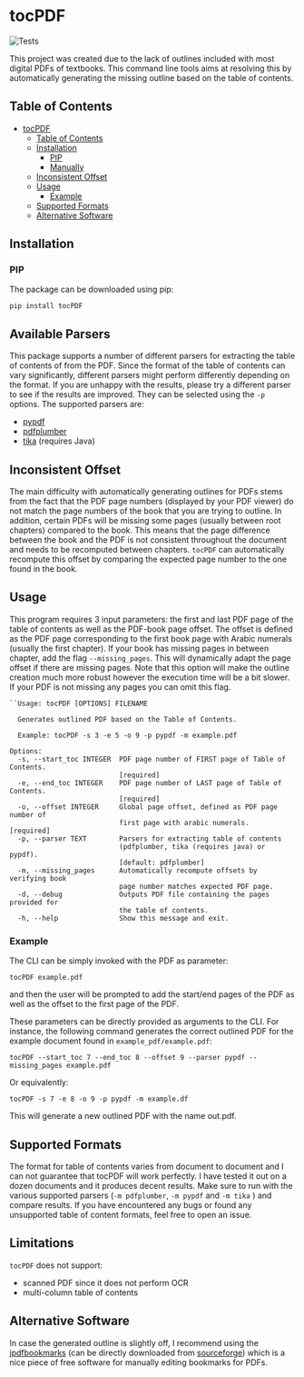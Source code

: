 # tocPDF

![Tests](https://github.com/kszenes/tocPDF/actions/workflows/python-app.yml/badge.svg)

This project was created due to the lack of outlines included with most digital PDFs of textbooks.
This command line tools aims at resolving this by automatically generating the missing outline based on the table of contents.

## Table of Contents
- [tocPDF](#tocpdf)
  - [Table of Contents](#table-of-contents)
  - [Installation](#installation)
    - [PIP](#pip)
    - [Manually](#manually)
  - [Inconsistent Offset](#inconsistent-offset)
  - [Usage](#usage)
    - [Example](#example)
  - [Supported Formats](#supported-formats)
  - [Alternative Software](#alternative-software)

## Installation

### PIP

The package can be downloaded using pip:

```shell
pip install tocPDF
```
## Available Parsers
This package supports a number of different parsers for extracting the table of contents of from the PDF. Since the format of the table of contents can vary significantly, different parsers might perform differently depending on the format. If you are unhappy with the results, please try a different parser to see if the results are improved. They can be selected using the `-p` options. The supported parsers are:
- [pypdf](https://github.com/py-pdf/pypdf)
- [pdfplumber](https://github.com/jsvine/pdfplumber)
- [tika](https://github.com/chrismattmann/tika-python) (requires Java)

## Inconsistent Offset
The main difficulty with automatically generating outlines for PDFs stems from the fact that the PDF page numbers (displayed by your PDF viewer) do not match the page numbers of the book that you are trying to outline. In addition, certain PDFs will be missing some pages (usually between root chapters) compared to the book. This means that the page difference between the book and the PDF is not consistent throughout the document and needs to be recomputed between chapters. `tocPDF` can automatically recompute this offset by comparing the expected page number to the one found in the book.


## Usage
This program requires 3 input parameters: the first and last PDF page of the table of contents as well as the PDF-book page offset. The offset is defined as the PDF page corresponding to the first book page with Arabic numerals (usually the first chapter). If your book has missing pages in between chapter, add the flag `--missing_pages`. This will dynamically adapt the page offset if there are missing pages. Note that this option will make the outline creation much more robust however the execution time will be a bit slower. If your PDF is not missing any pages you can omit this flag.

```text
``Usage: tocPDF [OPTIONS] FILENAME

  Generates outlined PDF based on the Table of Contents.

  Example: tocPDF -s 3 -e 5 -o 9 -p pypdf -m example.pdf

Options:
  -s, --start_toc INTEGER  PDF page number of FIRST page of Table of Contents.
                           [required]
  -e, --end_toc INTEGER    PDF page number of LAST page of Table of Contents.
                           [required]
  -o, --offset INTEGER     Global page offset, defined as PDF page number of
                           first page with arabic numerals.  [required]
  -p, --parser TEXT        Parsers for extracting table of contents
                           (pdfplumber, tika (requires java) or pypdf).
                           [default: pdfplumber]
  -m, --missing_pages      Automatically recompute offsets by verifying book
                           page number matches expected PDF page.
  -d, --debug              Outputs PDF file containing the pages provided for
                           the table of contents.
  -h, --help               Show this message and exit.
```


### Example
The CLI can be simply invoked with the PDF as parameter:
```shell
tocPDF example.pdf
```
and then the user will be prompted to add the start/end pages of the PDF as well as the offset to the first page of the PDF.

These parameters can be directly provided as arguments to the CLI. For instance, the following command generates the correct outlined PDF for the example document found in `example_pdf/example.pdf`:
```shell
tocPDF --start_toc 7 --end_toc 8 --offset 9 --parser pypdf --missing_pages example.pdf
```
Or equivalently:
```shell
tocPDF -s 7 -e 8 -o 9 -p pypdf -m example.df
```
This will generate a new outlined PDF with the name out.pdf.

## Supported Formats

The format for table of contents varies from document to document and I can not guarantee that tocPDF will work perfectly. I have tested it out on a dozen documents and it produces decent results. Make sure to run with the various supported parsers (`-m pdfplumber`, `-m pypdf` and `-m tika` ) and compare results. If you have encountered any bugs or found any unsupported table of content formats, feel free to open an issue.

## Limitations
`tocPDF` does not support:
- scanned PDF since it does not perform OCR
- multi-column table of contents

## Alternative Software
In case the generated outline is slightly off, I recommend using the [jpdfbookmarks](https://github.com/SemanticBeeng/jpdfbookmarks) (can be directly downloaded from [sourceforge](https://sourceforge.net/projects/jpdfbookmarks/)) which is a nice piece of free software for manually editing bookmarks for PDFs.
